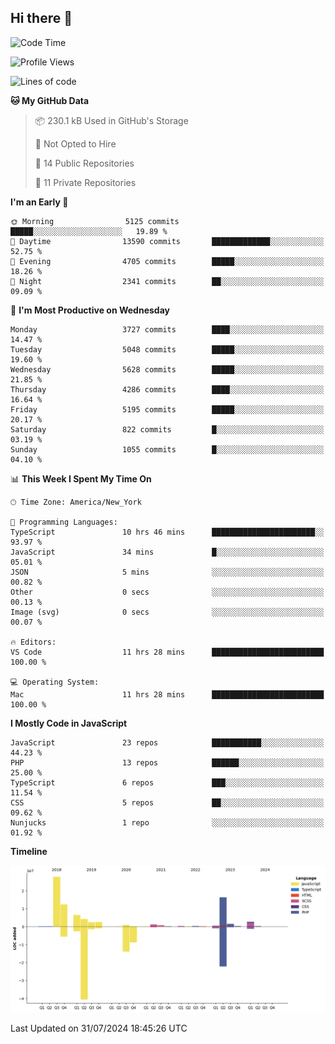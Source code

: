 ## Hi there 👋

<!--START_SECTION:waka-->
![Code Time](http://img.shields.io/badge/Code%20Time-267%20hrs%2058%20mins-blue)

![Profile Views](http://img.shields.io/badge/Profile%20Views-0-blue)

![Lines of code](https://img.shields.io/badge/From%20Hello%20World%20I%27ve%20Written-80.3%20million%20lines%20of%20code-blue)

**🐱 My GitHub Data** 

> 📦 230.1 kB Used in GitHub's Storage 
 > 
> 🚫 Not Opted to Hire
 > 
> 📜 14 Public Repositories 
 > 
> 🔑 11 Private Repositories 
 > 
**I'm an Early 🐤** 

```text
🌞 Morning                5125 commits        █████░░░░░░░░░░░░░░░░░░░░   19.89 % 
🌆 Daytime                13590 commits       █████████████░░░░░░░░░░░░   52.75 % 
🌃 Evening                4705 commits        █████░░░░░░░░░░░░░░░░░░░░   18.26 % 
🌙 Night                  2341 commits        ██░░░░░░░░░░░░░░░░░░░░░░░   09.09 % 
```
📅 **I'm Most Productive on Wednesday** 

```text
Monday                   3727 commits        ████░░░░░░░░░░░░░░░░░░░░░   14.47 % 
Tuesday                  5048 commits        █████░░░░░░░░░░░░░░░░░░░░   19.60 % 
Wednesday                5628 commits        █████░░░░░░░░░░░░░░░░░░░░   21.85 % 
Thursday                 4286 commits        ████░░░░░░░░░░░░░░░░░░░░░   16.64 % 
Friday                   5195 commits        █████░░░░░░░░░░░░░░░░░░░░   20.17 % 
Saturday                 822 commits         █░░░░░░░░░░░░░░░░░░░░░░░░   03.19 % 
Sunday                   1055 commits        █░░░░░░░░░░░░░░░░░░░░░░░░   04.10 % 
```


📊 **This Week I Spent My Time On** 

```text
🕑︎ Time Zone: America/New_York

💬 Programming Languages: 
TypeScript               10 hrs 46 mins      ███████████████████████░░   93.97 % 
JavaScript               34 mins             █░░░░░░░░░░░░░░░░░░░░░░░░   05.01 % 
JSON                     5 mins              ░░░░░░░░░░░░░░░░░░░░░░░░░   00.82 % 
Other                    0 secs              ░░░░░░░░░░░░░░░░░░░░░░░░░   00.13 % 
Image (svg)              0 secs              ░░░░░░░░░░░░░░░░░░░░░░░░░   00.07 % 

🔥 Editors: 
VS Code                  11 hrs 28 mins      █████████████████████████   100.00 % 

💻 Operating System: 
Mac                      11 hrs 28 mins      █████████████████████████   100.00 % 
```

**I Mostly Code in JavaScript** 

```text
JavaScript               23 repos            ███████████░░░░░░░░░░░░░░   44.23 % 
PHP                      13 repos            ██████░░░░░░░░░░░░░░░░░░░   25.00 % 
TypeScript               6 repos             ███░░░░░░░░░░░░░░░░░░░░░░   11.54 % 
CSS                      5 repos             ██░░░░░░░░░░░░░░░░░░░░░░░   09.62 % 
Nunjucks                 1 repo              ░░░░░░░░░░░░░░░░░░░░░░░░░   01.92 % 
```



**Timeline**

![Lines of Code chart](https://raw.githubusercontent.com/wilbertcaba/wilbertcaba/main/assets/bar_graph.png)


 Last Updated on 31/07/2024 18:45:26 UTC
<!--END_SECTION:waka-->

<!--
**wilbertcaba/wilbertcaba** is a ✨ _special_ ✨ repository because its `README.md` (this file) appears on your GitHub profile.

Here are some ideas to get you started:

- 🔭 I’m currently working on ...
- 🌱 I’m currently learning ...
- 👯 I’m looking to collaborate on ...
- 🤔 I’m looking for help with ...
- 💬 Ask me about ...
- 📫 How to reach me: ...
- 😄 Pronouns: ...
- ⚡ Fun fact: ...
-->
